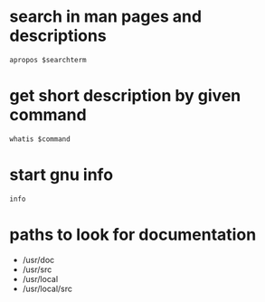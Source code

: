 # search in man pages and descriptions

    apropos $searchterm

# get short description by given command

    whatis $command

# start gnu info

    info

# paths to look for documentation

* /usr/doc
* /usr/src
* /usr/local
* /usr/local/src
